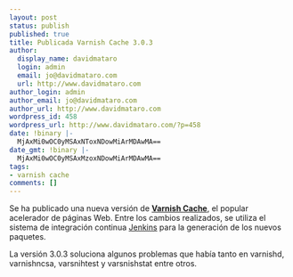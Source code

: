 ```yaml
---
layout: post
status: publish
published: true
title: Publicada Varnish Cache 3.0.3
author:
  display_name: davidmataro
  login: admin
  email: jo@davidmataro.com
  url: http://www.davidmataro.com
author_login: admin
author_email: jo@davidmataro.com
author_url: http://www.davidmataro.com
wordpress_id: 458
wordpress_url: http://www.davidmataro.com/?p=458
date: !binary |-
  MjAxMi0wOC0yMSAxNToxNDowMiArMDAwMA==
date_gmt: !binary |-
  MjAxMi0wOC0yMSAxMzoxNDowMiArMDAwMA==
tags:
- varnish cache
comments: []
---
```

<p>Se ha publicado una nueva versión de <strong><a title="Varnish Cache" href="https://www.varnish-cache.org/" target="_blank">Varnish Cache</a></strong>, el popular acelerador de páginas Web. Entre los cambios realizados, se utiliza el sistema de integración continua <a href="http://jenkins-ci.org/" target="_blank">Jenkins</a> para la generación de los nuevos paquetes.</p>
<p>La versión 3.0.3 soluciona algunos problemas que había tanto en varnishd, varnishncsa, varsnihtest y varsnishstat entre otros.</p>
